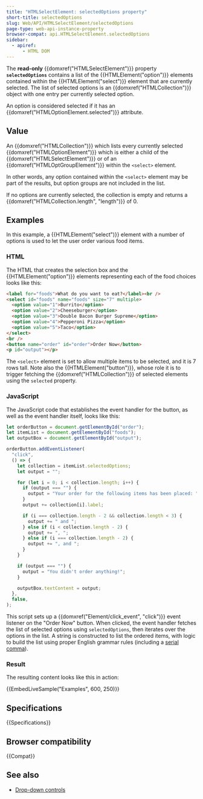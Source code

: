 ```yaml
---
title: "HTMLSelectElement: selectedOptions property"
short-title: selectedOptions
slug: Web/API/HTMLSelectElement/selectedOptions
page-type: web-api-instance-property
browser-compat: api.HTMLSelectElement.selectedOptions
sidebar:
  - apiref:
      - HTML DOM
---
```


The **read-only** {{domxref("HTMLSelectElement")}} property
**`selectedOptions`** contains a list of the
{{HTMLElement("option")}} elements contained within the {{HTMLElement("select")}}
element that are currently selected. The list of selected options is an
{{domxref("HTMLCollection")}} object with one entry per currently selected option.

An option is considered selected if it has an {{domxref("HTMLOptionElement.selected")}}
attribute.

## Value

An {{domxref("HTMLCollection")}} which lists every currently selected
{{domxref("HTMLOptionElement")}} which is either a child of the
{{domxref("HTMLSelectElement")}} or of an {{domxref("HTMLOptGroupElement")}} within the
`<select>` element.

In other words, any option contained within the `<select>` element may
be part of the results, but option groups are not included in the list.

If no options are currently selected, the collection is empty and returns a
{{domxref("HTMLCollection.length", "length")}} of 0.

## Examples

In this example, a {{HTMLElement("select")}} element with a number of options is used
to let the user order various food items.

### HTML

The HTML that creates the selection box and the {{HTMLElement("option")}} elements
representing each of the food choices looks like this:

```html
<label for="foods">What do you want to eat?</label><br />
<select id="foods" name="foods" size="7" multiple>
  <option value="1">Burrito</option>
  <option value="2">Cheeseburger</option>
  <option value="3">Double Bacon Burger Supreme</option>
  <option value="4">Pepperoni Pizza</option>
  <option value="5">Taco</option>
</select>
<br />
<button name="order" id="order">Order Now</button>
<p id="output"></p>
```

The `<select>` element is set to allow multiple items to be selected,
and it is 7 rows tall. Note also the {{HTMLElement("button")}}, whose role it is to
trigger fetching the {{domxref("HTMLCollection")}} of selected elements using the
`selected` property.

### JavaScript

The JavaScript code that establishes the event handler for the button, as well as the
event handler itself, looks like this:

```js
let orderButton = document.getElementById("order");
let itemList = document.getElementById("foods");
let outputBox = document.getElementById("output");

orderButton.addEventListener(
  "click",
  () => {
    let collection = itemList.selectedOptions;
    let output = "";

    for (let i = 0; i < collection.length; i++) {
      if (output === "") {
        output = "Your order for the following items has been placed: ";
      }
      output += collection[i].label;

      if (i === collection.length - 2 && collection.length < 3) {
        output += " and ";
      } else if (i < collection.length - 2) {
        output += ", ";
      } else if (i === collection.length - 2) {
        output += ", and ";
      }
    }

    if (output === "") {
      output = "You didn't order anything!";
    }

    outputBox.textContent = output;
  },
  false,
);
```

This script sets up a {{domxref("Element/click_event", "click")}} event listener on the "Order Now" button. When
clicked, the event handler fetches the list of selected options using
`selectedOptions`, then iterates over the options in the list. A string is
constructed to list the ordered items, with logic to build the list using proper English
grammar rules (including a [serial comma](https://en.wikipedia.org/wiki/Serial_comma)).

### Result

The resulting content looks like this in action:

{{EmbedLiveSample("Examples", 600, 250)}}

## Specifications

{{Specifications}}

## Browser compatibility

{{Compat}}

## See also

- [Drop-down controls](/en-US/docs/Learn_web_development/Extensions/Forms/Other_form_controls#drop-down_controls)
